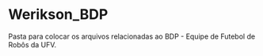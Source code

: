 # Werikson_BDP
Pasta para colocar os arquivos relacionadas ao BDP - Equipe de Futebol de Robôs da UFV.

